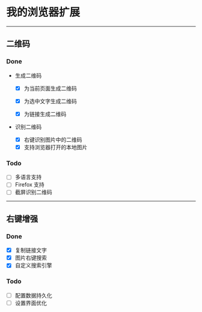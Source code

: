 # 我的浏览器扩展

---

## 二维码

### Done

- 生成二维码

  - [x] 为当前页面生成二维码
  - [x] 为选中文字生成二维码
  - [x] 为链接生成二维码


- 识别二维码

  - [x] 右键识别图片中的二维码
  - [x] 支持浏览器打开的本地图片

### Todo

- [ ] 多语言支持
- [ ] Firefox 支持
- [ ] 截屏识别二维码

---

## 右键增强

### Done

- [x] 复制链接文字
- [x] 图片右键搜索
- [x] 自定义搜索引擎

### Todo

- [ ] 配置数据持久化
- [ ] 设置界面优化